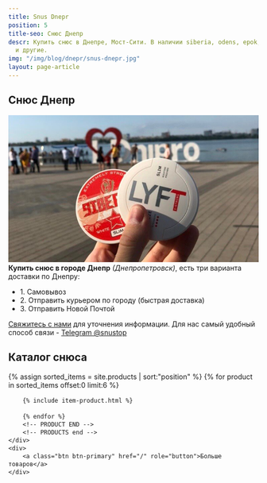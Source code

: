 ```yaml
---
title: Snus Dnepr
position: 5
title-seo: Снюс Днепр
descr: Купить снюс в Днепре, Мост-Сити. В наличии siberia, odens, epok, thunder, general
  и другие.
img: "/img/blog/dnepr/snus-dnepr.jpg"
layout: page-article
---
```


<section class="mb-4">
	<h1>Снюс Днепр</h1>
	<div class="row">
		<div class="col-md-7">
			<img class="img-fluid" src="/img/blog/dnepr/snus-dnepr.jpg" alt="Снюс Днепр">
		</div>
		<div class="col-md-5">
			<strong>Купить снюс в городе Днепр</strong> <i>(Днепропетровск)</i>, есть три варианта доставки по Днепру:
			<ul>
				<li>1. Самовывоз</li>
				<li>2. Отправить курьером по городу (быстрая доставка)</li>
				<li>3. Отправить Новой Почтой</li>
			</ul>
			<p><a href="#contactModal" data-toggle="modal" data-target="#contactModal">Свяжитесь с нами</a> для уточнения информации. Для нас самый удобный способ связи - <a href="//t.me/snustop" target="_blank" title="Telegram"><i class="icon-telegram"></i>Telegram @snustop</a></p>
		</div>
	</div>
</section>

<section class="mb-4">
	<h2>Каталог снюса</h2>
	<div class="row">
		<!-- PRODUCTS start -->
		<!-- PRODUCT START -->
		{% assign sorted_items = site.products | sort:"position" %}
		{% for product in sorted_items offset:0 limit:6 %}
		
		{% include item-product.html %}

		{% endfor %}
		<!-- PRODUCT END -->
		<!-- PRODUCTS end -->
	</div>
	<div>
		<a class="btn btn-primary" href="/" role="button">Больше товаров</a>
	</div>
</section>

